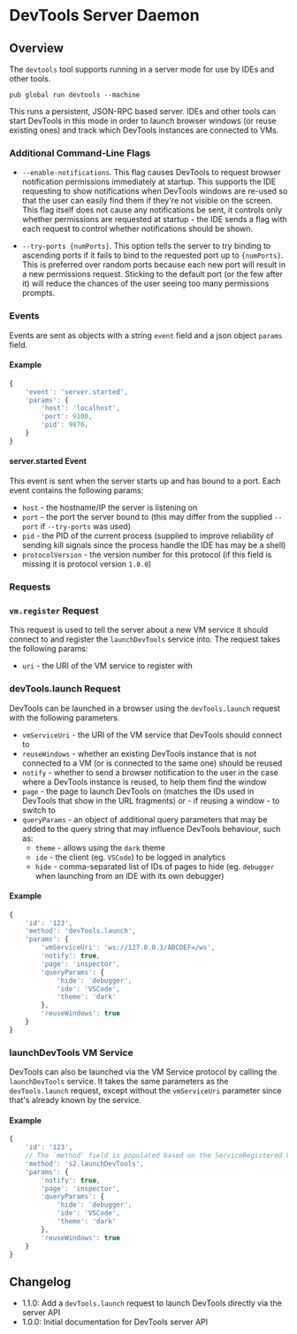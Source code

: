 # DevTools Server Daemon

## Overview

The `devtools` tool supports running in a server mode for use by IDEs and other
tools.

```
pub global run devtools --machine
```

This runs a persistent, JSON-RPC based server. IDEs and other tools can start
DevTools in this mode in order to launch browser windows (or reuse existing
ones) and track which DevTools instances are connected to VMs.

### Additional Command-Line Flags

- `--enable-notifications`. This flag causes DevTools to request browser
  notification permissions immediately at startup. This supports the IDE
  requesting to show notifications when DevTools windows are re-used so that the
  user can easily find them if they're not visible on the screen. This flag
  itself does not cause any notifications be sent, it controls only whether
  permissions are requested at startup - the IDE sends a flag with each request
  to control whether notifications should be shown.

- `--try-ports {numPorts}`. This option tells the server to try binding to
  ascending ports if it fails to bind to the requested port up to `{numPorts}`.
  This is preferred over random ports because each new port will result in a new
  permissions request. Sticking to the default port (or the few after it) will
  reduce the chances of the user seeing too many permissions prompts.

### Events

Events are sent as objects with a string `event` field and a json object
`params` field.

#### Example

```js
{
	'event': 'server.started',
	'params': {
		'host': 'localhost',
		'port': 9100,
		'pid': 9876,
	}
}
```

#### server.started Event

This event is sent when the server starts up and has bound to a port. Each event
contains the following params:

- `host` - the hostname/IP the server is listening on
- `port` - the port the server bound to (this may differ from the supplied
  `--port` if `--try-ports` was used)
- `pid` - the PID of the current process (supplied to improve reliability of
  sending kill signals since the process handle the IDE has may be a shell)
- `protocolVersion` - the version number for this protocol (if this field is
  missing it is protocol version `1.0.0`)

<!--
This request is only used for testing purposes so is currently "undocumented"

### client.launch Event

This event is sent when the server launches a new client in response to a call
to `launchDevTools`. `params` contains the following fields:

- `reused` - whether an existing DevTools instance was reused (otherwise a new
  browser was launched)
- `notified` - whether or not a notification was shown
- `pid` - the pid of the launched instance of Chrome (omitted if Chrome was not
  not launched or an existing Chrome instance was reused)
-->

### Requests

### `vm.register` Request

This request is used to tell the server about a new VM service it should connect
to and register the `launchDevTools` service into. The request takes the
following params:

- `uri` - the URI of the VM service to register with

<!--
This request is only used for testing purposes so is currently "undocumented"

### `client.list` Request

This request lists all DevTools instances that are currently connected back to
the server along with which VM services they're connected to and the pages they
are showing. The request requires no `params`.
-->

### devTools.launch Request

DevTools can be launched in a browser using the `devTools.launch` request with
the following parameters.

- `vmServiceUri` - the URI of the VM service that DevTools should connect to
- `reuseWindows` - whether an existing DevTools instance that is not connected
  to a VM (or is connected to the same one) should be reused
- `notify` - whether to send a browser notification to the user in the case
  where a DevTools instance is reused, to help them find the window
- `page` - the page to launch DevTools on (matches the IDs used in DevTools that
  show in the URL fragments) or - if reusing a window - to switch to
- `queryParams` - an object of additional query parameters that may be added to
  the query string that may influence DevTools behaviour, such as:
  - `theme` - allows using the `dark` theme
  - `ide` - the client (eg. `VSCode`) to be logged in analytics
  - `hide` - comma-separated list of IDs of pages to hide (eg. `debugger` when
    launching from an IDE with its own debugger)

#### Example

```js
{
	'id': '123',
	'method': 'devTools.launch',
	'params': {
		'vmServiceUri': 'ws://127.0.0.1/ABCDEF=/ws',
		'notify': true,
		'page': 'inspector',
		'queryParams': {
			'hide': 'debugger',
			'ide': 'VSCode',
			'theme': 'dark'
		},
		'reuseWindows': true
	}
}
```

### launchDevTools VM Service

DevTools can also be launched via the VM Service protocol by calling the
`launchDevTools` service. It takes the same parameters as the `devTools.launch`
request, except without the `vmServiceUri` parameter since that's already known
by the service.

#### Example

```js
{
	'id': '123',
	// The `method` field is populated based on the ServiceRegistered VM event
	'method': 's2.launchDevTools',
	'params': {
		'notify': true,
		'page': 'inspector',
		'queryParams': {
			'hide': 'debugger',
			'ide': 'VSCode',
			'theme': 'dark'
		},
		'reuseWindows': true
	}
}
```

## Changelog

- 1.1.0: Add a `devTools.launch` request to launch DevTools directly via the
  server API
- 1.0.0: Initial documentation for DevTools server API
